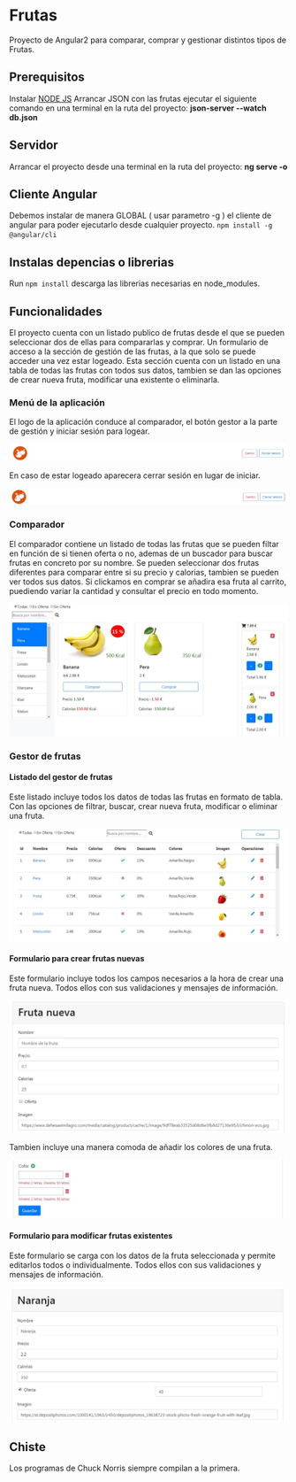 # Frutas

Proyecto de Angular2 para comparar, comprar y gestionar distintos tipos de Frutas.

## Prerequisitos

Instalar [NODE JS](https://nodejs.org/es/)
Arrancar JSON con las frutas ejecutar el siguiente comando en una terminal en la ruta del proyecto:
**json-server --watch db.json**

## Servidor
Arrancar el proyecto desde una terminal en la ruta del proyecto:
**ng serve -o**

## Cliente Angular

Debemos instalar de manera GLOBAL ( usar parametro -g ) el cliente de angular para poder ejecutarlo desde cualquier proyecto. `npm install -g @angular/cli`

## Instalas depencias o librerias

Run `npm install` descarga las librerias necesarias en node_modules.

## Funcionalidades

El proyecto cuenta con un listado publico de frutas desde el que se pueden seleccionar dos de ellas para compararlas y comprar. Un formulario de acceso a la sección de gestión de las frutas, a la que solo se puede acceder una vez estar logeado. Esta sección cuenta con un listado en una tabla de todas las frutas con todos sus datos, tambien se dan las opciones de crear nueva fruta, modificar una existente o eliminarla.

### Menú de la aplicación

El logo de la aplicación conduce al comparador, el botón gestor a la parte de gestión y iniciar sesión para logear.

![Alt text](https://github.com/AlainM22/frutas/blob/master/screnshoots/menu1.JPG)

En caso de estar logeado aparecera cerrar sesión en lugar de iniciar.

![Alt text](https://github.com/AlainM22/frutas/blob/master/screnshoots/menu2.JPG)

### Comparador

El comparador contiene un listado de todas las frutas que se pueden filtar en función de si tienen oferta o no, ademas de un buscador para buscar frutas en concreto por su nombre. Se pueden seleccionar dos frutas diferentes para comparar entre si su precio y calorias, tambien se pueden ver todos sus datos. Si clickamos en comprar se añadira esa fruta al carrito, puediendo variar la cantidad y consultar el precio en todo momento.

![Alt text](https://github.com/AlainM22/frutas/blob/master/screnshoots/comparador.JPG)

### Gestor de frutas

#### Listado del gestor de frutas

Este listado incluye todos los datos de todas las frutas en formato de tabla. Con las opciones de filtrar, buscar, crear nueva fruta, modificar o eliminar una fruta.

![Alt text](https://github.com/AlainM22/frutas/blob/master/screnshoots/listado.JPG)

#### Formulario para crear frutas nuevas

Este formulario incluye todos los campos necesarios a la hora de crear una fruta nueva. Todos ellos con sus validaciones y mensajes de información.

![Alt text](https://github.com/AlainM22/frutas/blob/master/screnshoots/formulario.JPG)

Tambien incluye una manera comoda de añadir los colores de una fruta.

![Alt text](https://github.com/AlainM22/frutas/blob/master/screnshoots/formulario2.JPG)

#### Formulario para modificar frutas existentes

Este formulario se carga con los datos de la fruta seleccionada y permite editarlos todos o individualmente. Todos ellos con sus validaciones y mensajes de información.

![Alt text](https://github.com/AlainM22/frutas/blob/master/screnshoots/formularioEditar.JPG)

## Chiste

Los programas de Chuck Norris siempre compilan a la primera.
